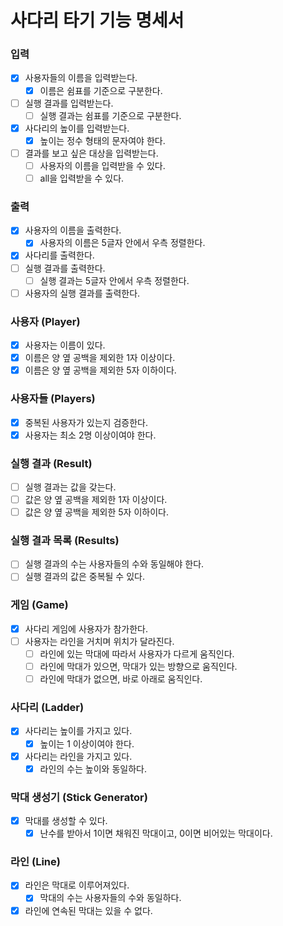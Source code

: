 # 사다리 타기 기능 명세서

### 입력

- [x] 사용자들의 이름을 입력받는다.
    - [x] 이름은 쉼표를 기준으로 구분한다.
- [ ] 실행 결과를 입력받는다.
  - [ ] 실행 결과는 쉼표를 기준으로 구분한다.
- [x] 사다리의 높이를 입력받는다.
    - [x] 높이는 정수 형태의 문자여야 한다.
- [ ] 결과를 보고 싶은 대상을 입력받는다.
  - [ ] 사용자의 이름을 입력받을 수 있다.
  - [ ] all을 입력받을 수 있다.

### 출력

- [x] 사용자의 이름을 출력한다.
  - [x] 사용자의 이름은 5글자 안에서 우측 정렬한다.
- [x] 사다리를 출력한다.
- [ ] 실행 결과를 출력한다.
  - [ ] 실행 결과는 5글자 안에서 우측 정렬한다.
- [ ] 사용자의 실행 결과를 출력한다.

### 사용자 (Player)

- [x] 사용자는 이름이 있다.
- [x] 이름은 양 옆 공백을 제외한 1자 이상이다.
- [x] 이름은 양 옆 공백을 제외한 5자 이하이다.

### 사용자들 (Players)

- [x] 중복된 사용자가 있는지 검증한다.
- [x] 사용자는 최소 2명 이상이여야 한다.

### 실행 결과 (Result)

- [ ] 실행 결과는 값을 갖는다.
- [ ] 값은 양 옆 공백을 제외한 1자 이상이다.
- [ ] 값은 양 옆 공백을 제외한 5자 이하이다.

### 실행 결과 목록 (Results)

- [ ] 실행 결과의 수는 사용자들의 수와 동일해야 한다.
- [ ] 실행 결과의 값은 중복될 수 있다.

### 게임 (Game)

- [x] 사다리 게임에 사용자가 참가한다.
- [ ] 사용자는 라인을 거치며 위치가 달라진다.
  - [ ] 라인에 있는 막대에 따라서 사용자가 다르게 움직인다.
  - [ ] 라인에 막대가 있으면, 막대가 있는 방향으로 움직인다.
  - [ ] 라인에 막대가 없으면, 바로 아래로 움직인다.

### 사다리 (Ladder)

- [x] 사다리는 높이를 가지고 있다.
  - [x] 높이는 1 이상이여야 한다.
- [x] 사다리는 라인을 가지고 있다.
  - [x] 라인의 수는 높이와 동일하다.

### 막대 생성기 (Stick Generator)

- [x] 막대를 생성할 수 있다.
    - [x] 난수를 받아서 1이면 채워진 막대이고, 0이면 비어있는 막대이다.

### 라인 (Line)

- [x] 라인은 막대로 이루어져있다.
    - [x] 막대의 수는 사용자들의 수와 동일하다.
- [x] 라인에 연속된 막대는 있을 수 없다.